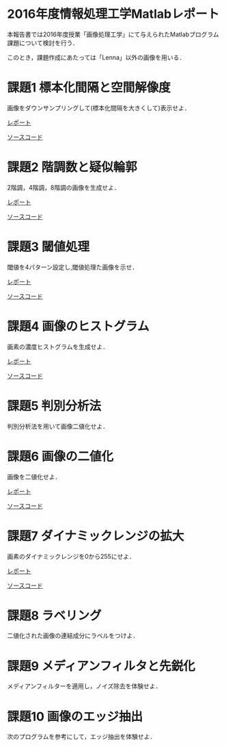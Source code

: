 # 2016年度情報処理工学Matlabレポート
本報告書では2016年度授業「画像処理工学」にて与えられたMatlabプログラム課題について検討を行う．

このとき，課題作成にあたっては「Lenna」以外の画像を用いる．

# 課題1 標本化間隔と空間解像度
画像をダウンサンプリングして(標本化間隔を大きくして)表示せよ．

[レポート](https://github.com/HackMasegawa/lecture_image_processing/blob/master/kadai01/kadai1.md)

[ソースコード](https://github.com/HackMasegawa/lecture_image_processing/blob/master/kadai01/kadai1.m)

# 課題2 階調数と疑似輪郭
2階調，4階調，8階調の画像を生成せよ．

[レポート](https://github.com/HackMasegawa/lecture_image_processing/blob/master/kadai02/kadai2.md)

[ソースコード](https://github.com/HackMasegawa/lecture_image_processing/blob/master/kadai02/kadai2.m)

# 課題3 閾値処理
閾値を4パターン設定し,閾値処理た画像を示せ．

[レポート](https://github.com/HackMasegawa/lecture_image_processing/blob/master/kadai03/kadai3.md)

[ソースコード](https://github.com/HackMasegawa/lecture_image_processing/blob/master/kadai03/kadai3.m)

# 課題4 画像のヒストグラム
画素の濃度ヒストグラムを生成せよ．

[レポート](https://github.com/HackMasegawa/lecture_image_processing/blob/master/kadai04/kadai4.md)

[ソースコード](https://github.com/HackMasegawa/lecture_image_processing/blob/master/kadai04/kadai4.m)

# 課題5 判別分析法
判別分析法を用いて画像二値化せよ．

# 課題6 画像の二値化
画像を二値化せよ．

[レポート](https://github.com/HackMasegawa/lecture_image_processing/blob/master/kadai06/kadai6.md)

[ソースコード](https://github.com/HackMasegawa/lecture_image_processing/blob/master/kadai06/kadai6.m)

# 課題7 ダイナミックレンジの拡大
画素のダイナミックレンジを0から255にせよ．

[レポート](https://github.com/HackMasegawa/lecture_image_processing/blob/master/kadai07/kadai7.md)

[ソースコード](https://github.com/HackMasegawa/lecture_image_processing/blob/master/kadai07/kadai7.m)

# 課題8 ラベリング
二値化された画像の連結成分にラベルをつけよ．

# 課題9 メディアンフィルタと先鋭化
メディアンフィルターを適用し，ノイズ除去を体験せよ．

# 課題10 画像のエッジ抽出 
次のプログラムを参考にして，エッジ抽出を体験せよ． 


<!--
(参考)Matlab入門  
http://www.ns.kogakuin.ac.jp/~ct13050/johogaku/2-2.matlab_getstart.pdf

例えば，このようにしてレポートを作成することが可能です．  
https://github.com/mackhasegawa/lecture_image_processing/blob/master/kadai1.md


フリー素材
- https://www.pakutaso.com/ 
- フリー素材アイドル「MIKA☆RIKA」 http://mika-rika-free.jp/
-->
